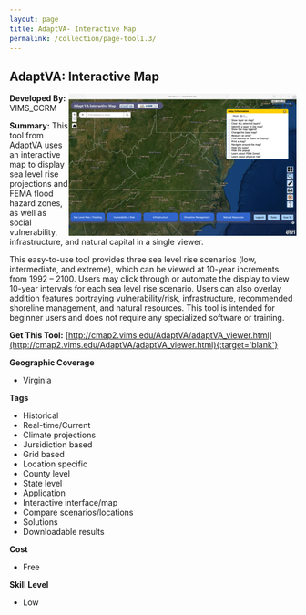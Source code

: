 ```yaml
---
layout: page
title: AdaptVA- Interactive Map
permalink: /collection/page-tool1.3/
---
```

## AdaptVA: Interactive Map

<img src="/images/scaled_250_400/TOOLID_1.3_ScreenCapture-1.png" style="max-height:250px;max-width:400;" align="right"/>

**Developed By:** VIMS_CCRM

**Summary:** This tool from AdaptVA uses an interactive map to display sea level rise projections and FEMA flood hazard zones, as well as social vulnerability, infrastructure, and natural capital in a single viewer. 

This easy-to-use tool provides three sea level rise scenarios (low, intermediate, and extreme), which can be viewed at 10-year increments from 1992 – 2100. Users may click through or automate the display to view 10-year intervals for each sea level rise scenario. Users can also overlay addition features portraying vulnerability/risk, infrastructure, recommended shoreline management, and natural resources.  This tool is intended for beginner users and does not require any specialized software or training.

**Get This Tool:** [http://cmap2.vims.edu/AdaptVA/adaptVA_viewer.html](http://cmap2.vims.edu/AdaptVA/adaptVA_viewer.html){:target='blank'}

**Geographic Coverage**

* Virginia

**Tags**

*  Historical 
*  Real-time/Current
*  Climate projections
*  Jursidiction based
*  Grid based
*  Location specific
*  County level
*  State level
*  Application
*  Interactive interface/map
*  Compare scenarios/locations
*  Solutions
*  Downloadable results

**Cost**

* Free

**Skill Level**

* Low

